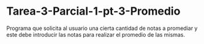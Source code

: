 # Tarea-3-Parcial-1-pt-3-Promedio
Programa que solicita al usuario una cierta cantidad de notas a promediar y este debe introducir las notas para realizar el promedio de las mismas. 
